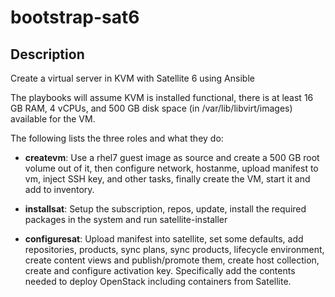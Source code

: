 # bootstrap-sat6
## Description

Create a virtual server in KVM with Satellite 6 using Ansible

The playbooks will assume KVM is installed functional, there is at least 16 GB RAM, 4 vCPUs, and 500 GB disk space (in /var/lib/libvirt/images) available for the VM.

The following lists the three roles and what they do:

 - **createvm**: Use a rhel7 guest image as source and create a 500 GB root volume out of it, then configure network, hostanme, upload manifest to vm, inject SSH key, and other tasks, finally create the VM, start it and add to inventory.
 
 - **installsat**: Setup the subscription, repos, update, install the required packages in the system and run satellite-installer
 
 - **configuresat**: Upload manifest into satellite, set some defaults, add repositories, products, sync plans, sync products, lifecycle environment, create content views and publish/promote them, create host collection, create and configure activation key. Specifically add the contents needed to deploy OpenStack including containers from Satellite.
